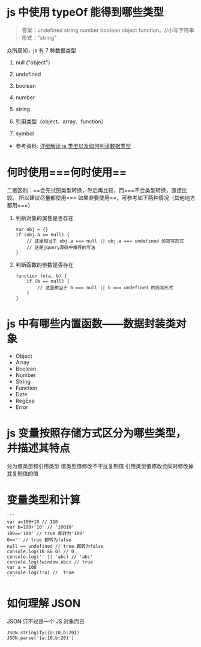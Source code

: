 # js 中使用 typeOf 能得到哪些类型

> 答案：undefined string number boolean object function。//小写字符串形式："string"

众所周知，js 有 7 种数据类型

1. null ("object")

2. undefined

3. boolean

4. number

5. string

6. 引用类型（object、array、function）

7. symbol

- 参考资料: [详细解读 js 类型以及如何判读数据类型](https://www.cnblogs.com/amiezhang/p/10325558.html)

# 何时使用===何时使用==

二者区别：==会先试图类型转换，然后再比较，而===不会类型转换，直接比较。
所以建议尽量都使用===
如果非要使用==，可参考如下两种情况（其他地方都用===）

1. 判断对象的属性是否存在

   ```
   var obj = {}
   if (obj.a == null) {
       // 这里相当于 obj.a === null || obj.a === undefined 的简写形式
       // 这是jquery源码中推荐的写法
   }
   ```

2. 判断函数的参数是否存在

   ```
   function fn(a, b) {
       if (b == null) {
           // 这里相当于 b === null || b === undefined 的简写形式
       }
   }
   ```

# js 中有哪些内置函数——数据封装类对象

- Object
- Array
- Boolean
- Number
- String
- Function
- Date
- RegExp
- Error

# js 变量按照存储方式区分为哪些类型，并描述其特点

分为值类型和引用类型
值类型值修改不干扰复制值
引用类型值修改会同时修改掉其复制值的值

# 变量类型和计算

    ```
    var a=100+10 // 110
    var b=100+'10' // '10010'
    100=='100' // true 都转为'100'
    0=='' // true 都转为false
    null == undefined // true 都转为false
    console.log(10 && 0) // 0
    console.log('' || 'abc) // 'abc'
    console.log(!window.abc) // true
    var a = 100
    console.log(!!a) //  true
    ```

# 如何理解 JSON

JSON 只不过是一个 JS 对象而已

```
JSON.stringify({a:10,b:20})
JSON.parse('{a:10,b:20}')
```
